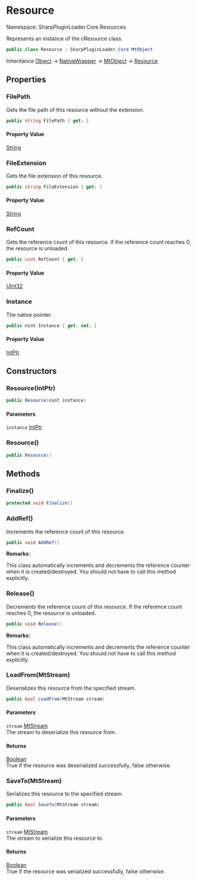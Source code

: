 # Resource

Namespace: SharpPluginLoader.Core.Resources

Represents an instance of the cResource class.

```csharp
public class Resource : SharpPluginLoader.Core.MtObject
```

Inheritance [Object](https://docs.microsoft.com/en-us/dotnet/api/System.Object) → [NativeWrapper](./SharpPluginLoader.Core.NativeWrapper.md) → [MtObject](./SharpPluginLoader.Core.MtObject.md) → [Resource](./SharpPluginLoader.Core.Resources.Resource.md)

## Properties

### **FilePath**

Gets the file path of this resource without the extension.

```csharp
public string FilePath { get; }
```

#### Property Value

[String](https://docs.microsoft.com/en-us/dotnet/api/System.String)<br>

### **FileExtension**

Gets the file extension of this resource.

```csharp
public string FileExtension { get; }
```

#### Property Value

[String](https://docs.microsoft.com/en-us/dotnet/api/System.String)<br>

### **RefCount**

Gets the reference count of this resource. If the reference count reaches 0, the resource is unloaded.

```csharp
public uint RefCount { get; }
```

#### Property Value

[UInt32](https://docs.microsoft.com/en-us/dotnet/api/System.UInt32)<br>

### **Instance**

The native pointer.

```csharp
public nint Instance { get; set; }
```

#### Property Value

[IntPtr](https://docs.microsoft.com/en-us/dotnet/api/System.IntPtr)<br>

## Constructors

### **Resource(IntPtr)**

```csharp
public Resource(nint instance)
```

#### Parameters

`instance` [IntPtr](https://docs.microsoft.com/en-us/dotnet/api/System.IntPtr)<br>

### **Resource()**

```csharp
public Resource()
```

## Methods

### **Finalize()**

```csharp
protected void Finalize()
```

### **AddRef()**

Increments the reference count of this resource.

```csharp
public void AddRef()
```

**Remarks:**

This class automatically increments and decrements the reference counter when it is created/destroyed.
 You should not have to call this method explicitly.

### **Release()**

Decrements the reference count of this resource. If the reference count reaches 0, the resource is unloaded.

```csharp
public void Release()
```

**Remarks:**

This class automatically increments and decrements the reference counter when it is created/destroyed.
 You should not have to call this method explicitly.

### **LoadFrom(MtStream)**

Deserializes this resource from the specified stream.

```csharp
public bool LoadFrom(MtStream stream)
```

#### Parameters

`stream` [MtStream](./SharpPluginLoader.Core.IO.MtStream.md)<br>
The stream to deserialize this resource from.

#### Returns

[Boolean](https://docs.microsoft.com/en-us/dotnet/api/System.Boolean)<br>
True if the resource was deserialized successfully, false otherwise.

### **SaveTo(MtStream)**

Serializes this resource to the specified stream.

```csharp
public bool SaveTo(MtStream stream)
```

#### Parameters

`stream` [MtStream](./SharpPluginLoader.Core.IO.MtStream.md)<br>
The stream to serialize this resource to.

#### Returns

[Boolean](https://docs.microsoft.com/en-us/dotnet/api/System.Boolean)<br>
True if the resource was serialized successfully, false otherwise.
